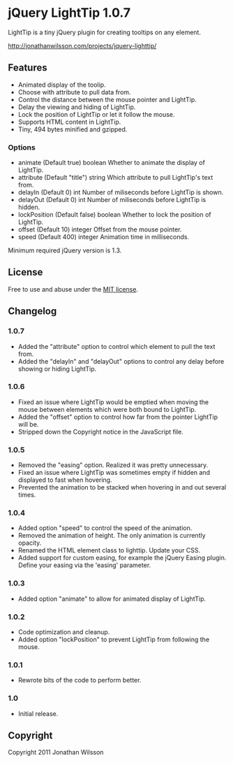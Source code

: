 # jQuery LightTip 1.0.7
LightTip is a tiny jQuery plugin for creating tooltips on any element.

http://jonathanwilsson.com/projects/jquery-lighttip/

## Features
* Animated display of the toolip.
* Choose with attribute to pull data from.
* Control the distance between the mouse pointer and LightTip.
* Delay the viewing and hiding of LightTip.
* Lock the position of LightTip or let it follow the mouse.
* Supports HTML content in LightTip.
* Tiny, 494 bytes minified and gzipped.

### Options
* animate (Default true) boolean Whether to animate the display of LightTip.
* attribute (Default "title") string Which attribute to pull LightTip's text from.
* delayIn (Default 0) int Number of miliseconds before LightTip is shown.
* delayOut (Default 0) int Number of miliseconds before LightTip is hidden.
* lockPosition (Default false) boolean Whether to lock the position of LightTip.
* offset (Default 10) integer Offset from the mouse pointer.
* speed (Default 400) integer Animation time in milliseconds.

Minimum required jQuery version is 1.3.

## License
Free to use and abuse under the [MIT license](http://www.opensource.org/licenses/mit-license.php).

## Changelog
### 1.0.7
* Added the "attribute" option to control which element to pull the text from.
* Added the "delayIn" and "delayOut" options to control any delay before showing or hiding LightTip.

### 1.0.6
* Fixed an issue where LightTip would be emptied when moving the mouse between elements which were both bound to LightTip.
* Added the "offset" option to control how far from the pointer LightTip will be.
* Stripped down the Copyright notice in the JavaScript file.

### 1.0.5
* Removed the "easing" option. Realized it was pretty unnecessary.
* Fixed an issue where LightTip was sometimes empty if hidden and displayed to fast when hovering.
* Prevented the animation to be stacked when hovering in and out several times.

### 1.0.4
* Added option "speed" to control the speed of the animation.
* Removed the animation of height. The only animation is currently opacity.
* Renamed the HTML element class to lighttip. Update your CSS.
* Added support for custom easing, for example the jQuery Easing plugin. Define your easing via the 'easing' parameter.

### 1.0.3
* Added option "animate" to allow for animated display of LightTip.

### 1.0.2
* Code optimization and cleanup.
* Added option "lockPosition" to prevent LightTip from following the mouse.

### 1.0.1
* Rewrote bits of the code to perform better.

### 1.0
* Initial release.

## Copyright
Copyright 2011 Jonathan Wilsson